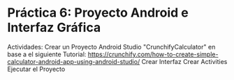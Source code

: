 # Práctica 6: Proyecto Android e Interfaz Gráfica

Actividades:
Crear un Proyecto Android Studio "CrunchifyCalculator" en base a el siguiente Tutorial: https://crunchify.com/how-to-create-simple-calculator-android-app-using-android-studio/
Crear Interfaz
Crear Activities
Ejecutar el Proyecto

